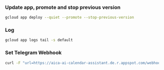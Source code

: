 ### Update app, promote and stop previous version
```bash
gcloud app deploy --quiet --promote --stop-previous-version
```

### Log
```bash
gcloud app logs tail -s default
```

### Set Telegram Webhook
```bash
curl -F "url=https://aica-ai-calendar-assistant.de.r.appspot.com/webhook" https://api.telegram.org/bot{token}/setWebhook
```
